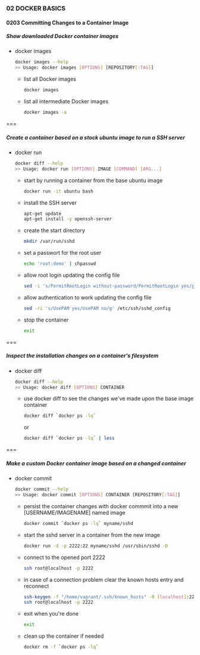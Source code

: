 ### 02 DOCKER BASICS
#### 0203 Committing Changes to a Container Image

##### Show downloaded Docker container images

- docker images
  ```bash
  docker images --help
  >> Usage: docker images [OPTIONS] [REPOSITORY[:TAG]]
  ```

  - list all Docker images
    ```bash
    docker images
    ```

  - list all intermediate Docker images
    ```bash
    docker images -a
    ```

===

##### Create a container based on a stock ubuntu image to run a SSH server

- docker run
  ```bash
  docker diff --help
  >> Usage: docker run [OPTIONS] IMAGE [COMMAND] [ARG...]
  ```

  - start by running a container from the base ubuntu image
    ```bash
    docker run -it ubuntu bash
    ```

  - install the SSH server
    ```bash
    apt-get update
    apt-get install -y openssh-server
    ```

  - create the start directory
    ```bash
    mkdir /var/run/sshd
    ```

  - set a passwort for the root user
    ```bash
    echo 'root:demo' | chpasswd
    ```

  - allow root login updating the config file
    ```bash
    sed -i 's/PermitRootLogin without-password/PermitRootLogin yes/g' /etc/ssh/sshd_config
    ```

  - allow authentication to work updating the config file
    ```bash
    sed -ri 's/UsePAM yes/UsePAM no/g' /etc/ssh/sshd_config
    ```

  - stop the container
    ```bash
    exit
    ```

===

##### Inspect the installation changes on a container's filesystem

- docker diff
  ```bash
  docker diff --help
  >> Usage: docker diff [OPTIONS] CONTAINER
  ```

  - use docker diff to see the changes we've made upon the base image container
    ```bash
    docker diff `docker ps -lq`
    ```

    or

    ```bash
    docker diff `docker ps -lq` | less
    ```

===

##### Make a custom Docker container image based on a changed container

- docker commit
  ```bash
  docker commit --help
  >> Usage: docker commit [OPTIONS] CONTAINER [REPOSITORY[:TAG]]
  ```

  - persist the container changes with docker commmit into a new [USERNAME/IMAGENAME] named image
    ```bash
    docker commit `docker ps -lq` myname/sshd
    ```

  - start the sshd server in a container from the new image
    ```bash
    docker run -d -p 2222:22 myname/sshd /usr/sbin/sshd -D
    ```

  - connect to the opened port 2222
    ```bash
    ssh root@localhost -p 2222
    ```

  - in case of a connection problem clear the known hosts entry and reconnect
    ```bash
    ssh-keygen -f "/home/vagrant/.ssh/known_hosts" -R [localhost]:2222
    ssh root@localhost -p 2222
    ```

  - exit when you're done
    ```bash
    exit
    ```

  - clean up the container if needed
    ```bash
    docker rm -f `docker ps -lq`
    ```
